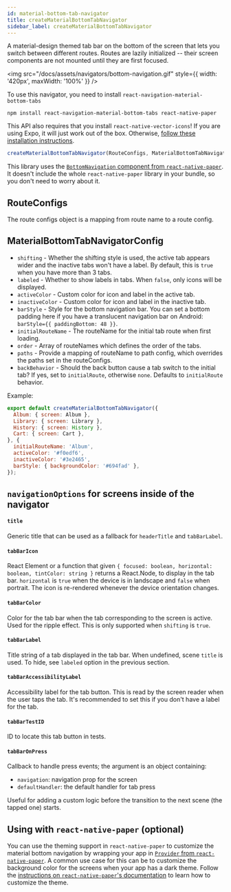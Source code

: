 ```yaml
---
id: material-bottom-tab-navigator
title: createMaterialBottomTabNavigator
sidebar_label: createMaterialBottomTabNavigator
---
```


A material-design themed tab bar on the bottom of the screen that lets you switch between different routes. Routes are lazily initialized -- their screen components are not mounted until they are first focused.

<img src="/docs/assets/navigators/bottom-navigation.gif" style={{ width: '420px', maxWidth: '100%' }} />

To use this navigator, you need to install `react-navigation-material-bottom-tabs`

```
npm install react-navigation-material-bottom-tabs react-native-paper
```

This API also requires that you install `react-native-vector-icons`! If you are using Expo, it will just work out of the box. Otherwise, [follow these installation instructions](https://github.com/oblador/react-native-vector-icons#installation).

```js
createMaterialBottomTabNavigator(RouteConfigs, MaterialBottomTabNavigatorConfig);
```

This library uses the [`BottomNavigation` component from `react-native-paper`](https://callstack.github.io/react-native-paper/bottom-navigation.html). It doesn't include the whole `react-native-paper` library in your bundle, so you don't need to worry about it.

## RouteConfigs

The route configs object is a mapping from route name to a route config.

## MaterialBottomTabNavigatorConfig

* `shifting` - Whether the shifting style is used, the active tab appears wider and the inactive tabs won't have a label. By default, this is `true` when you have more than 3 tabs.
* `labeled` - Whether to show labels in tabs. When `false`, only icons will be displayed.
* `activeColor` - Custom color for icon and label in the active tab.
* `inactiveColor` - Custom color for icon and label in the inactive tab.
* `barStyle` - Style for the bottom navigation bar. You can set a bottom padding here if you have a translucent navigation bar on Android: `barStyle={{ paddingBottom: 48 }}`.
* `initialRouteName` - The routeName for the initial tab route when first loading.
* `order` - Array of routeNames which defines the order of the tabs.
* `paths` - Provide a mapping of routeName to path config, which overrides the paths set in the routeConfigs.
* `backBehavior` - Should the back button cause a tab switch to the initial tab? If yes, set to `initialRoute`, otherwise `none`. Defaults to `initialRoute` behavior.

Example:

```js
export default createMaterialBottomTabNavigator({
  Album: { screen: Album },
  Library: { screen: Library },
  History: { screen: History },
  Cart: { screen: Cart },
}, {
  initialRouteName: 'Album',
  activeColor: '#f0edf6',
  inactiveColor: '#3e2465',
  barStyle: { backgroundColor: '#694fad' },
});
```

## `navigationOptions` for screens inside of the navigator

#### `title`

Generic title that can be used as a fallback for `headerTitle` and `tabBarLabel`.

#### `tabBarIcon`

React Element or a function that given `{ focused: boolean, horizontal: boolean, tintColor: string }` returns a React.Node, to display in the tab bar. `horizontal` is `true` when the device is in landscape and `false` when portrait. The icon is re-rendered whenever the device orientation changes.

#### `tabBarColor`

Color for the tab bar when the tab corresponding to the screen is active. Used for the ripple effect. This is only supported when `shifting` is `true`.

#### `tabBarLabel`

Title string of a tab displayed in the tab bar. When undefined, scene `title` is used. To hide, see `labeled` option in the previous section.

#### `tabBarAccessibilityLabel`

Accessibility label for the tab button. This is read by the screen reader when the user taps the tab. It's recommended to set this if you don't have a label for the tab.

#### `tabBarTestID`

ID to locate this tab button in tests.

#### `tabBarOnPress`

Callback to handle press events; the argument is an object containing:

* `navigation`: navigation prop for the screen
* `defaultHandler`: the default handler for tab press

Useful for adding a custom logic before the transition to the next scene (the tapped one) starts.

## Using with `react-native-paper` (optional)

You can use the theming support in `react-native-paper` to customize the material bottom navigation by wrapping your app in [`Provider` from `react-native-paper`](https://callstack.github.io/react-native-paper/getting-started.html). A common use case for this can be to customize the background color for the screens when your app has a dark theme. Follow the [instructions on `react-native-paper`'s documentation](https://callstack.github.io/react-native-paper/theming.html) to learn how to customize the theme.

